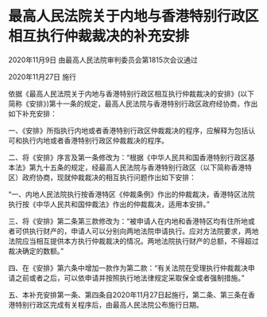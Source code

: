 # 最高人民法院关于内地与香港特别行政区相互执行仲裁裁决的补充安排

2020年11月9日 由最高人民法院审判委员会第1815次会议通过

2020年11月27日 施行

<!-- INFO END -->

依据《最高人民法院关于内地与香港特别行政区相互执行仲裁裁决的安排》(以下简称《安排》)第十一条的规定，最高人民法院与香港特别行政区政府经协商，作出如下补充安排：

一、《安排》所指执行内地或者香港特别行政区仲裁裁决的程序，应解释为包括认可和执行内地或者香港特别行政区仲裁裁决的程序。

二、将《安排》序言及第一条修改为：“根据《中华人民共和国香港特别行政区基本法》第九十五条的规定，经最高人民法院与香港特别行政区（以下简称香港特区）政府协商，现就仲裁裁决的相互执行问题作出如下安排：

“一、内地人民法院执行按香港特区《仲裁条例》作出的仲裁裁决，香港特区法院执行按《中华人民共和国仲裁法》作出的仲裁裁决，适用本安排。”

三、将《安排》第二条第三款修改为：“被申请人在内地和香港特区均有住所地或者可供执行财产的，申请人可以分别向两地法院申请执行。应对方法院要求，两地法院应当相互提供本方执行仲裁裁决的情况。两地法院执行财产的总额，不得超过裁决确定的数额。”

四、在《安排》第六条中增加一款作为第二款：“有关法院在受理执行仲裁裁决申请之前或者之后，可以依申请并按照执行地法律规定采取保全或者强制措施。”

五、本补充安排第一条、第四条自2020年11月27日起施行，第二条、第三条在香港特别行政区完成有关程序后，由最高人民法院公布施行日期。